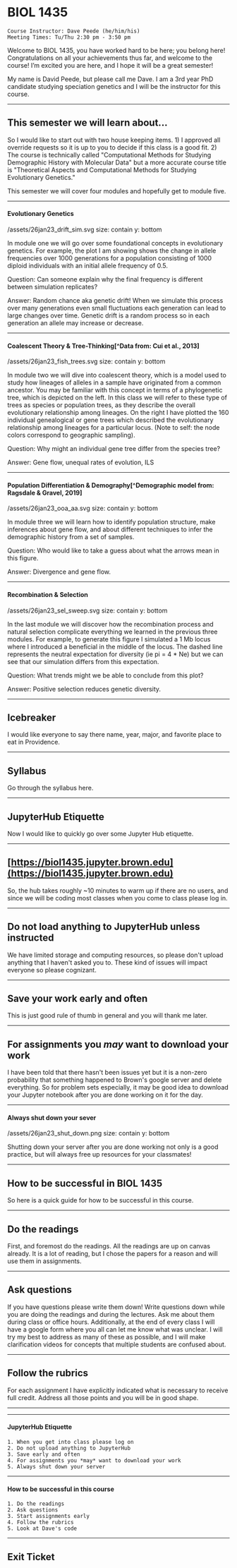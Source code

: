 # BIOL 1435
	Course Instructor: Dave Peede (he/him/his)
	Meeting Times: Tu/Thu 2:30 pm - 3:50 pm

Welcome to BIOL 1435, you have worked hard to be here; you belong here! Congratulations on all your achievements thus far, and welcome to the course! I’m excited you are here, and I hope it will be a great semester!

My name is David Peede, but please call me Dave. I am a 3rd year PhD candidate studying speciation genetics and I will be the instructor for this course.

---
## This semester we will learn about...

So I would like to start out with two house keeping items. 1) I approved all override requests so it is up to you to decide if this class is a good fit.
2) The course is technically called "Computational Methods for Studying Demographic History with Molecular Data" but a more accurate course title is "Theoretical Aspects and Computational Methods for Studying Evolutionary Genetics."

This semester we will cover four modules and hopefully get to module five.

---
#### Evolutionary Genetics
/assets/26jan23_drift_sim.svg
size: contain
y: bottom

In module one we will go over some foundational concepts in evolutionary genetics. For example, the plot I am showing shows the change in allele frequencies over 1000 generations for a population consisting of 1000 diploid individuals with an initial allele frequency of 0.5.

Question: Can someone explain why the final frequency is different between simulation replicates?

Answer: Random chance aka genetic drift! When we simulate this process over many generations even small fluctuations each generation can lead to large changes over time. Genetic drift is a random process so in each generation an allele may increase or decrease. 

---
#### Coalescent Theory & Tree-Thinking[^Data from: Cui et al., 2013]
/assets/26jan23_fish_trees.svg
size: contain
y: bottom

In module two we will dive into coalescent theory, which is a model used to study how lineages of alleles in a sample have originated from a common ancestor. You may be familiar with this concept in terms of a phylogenetic tree, which is depicted on the left. In this class we will refer to these type of trees as species or population trees, as they describe the overall evolutionary relationship among lineages. On the right I have plotted the 160 individual genealogical or gene trees which described the evolutionary relationship among lineages for a particular locus. (Note to self: the node colors correspond to geographic sampling).

Question: Why might an individual gene tree differ from the species tree?

Answer: Gene flow, unequal rates of evolution, ILS

---
#### Population Differentiation & Demography[^Demographic model from: Ragsdale & Gravel, 2019]
/assets/26jan23_ooa_aa.svg
size: contain
y: bottom

In module three we will learn how to identify population structure, make inferences about gene flow, and about different techniques to infer the demographic history from a set of samples.

Question: Who would like to take a guess about what the arrows mean in this figure.

Answer: Divergence and gene flow.

---
#### Recombination & Selection
/assets/26jan23_sel_sweep.svg
size: contain
y: bottom

In the last module we will discover how the recombination process and natural selection complicate everything we learned in the previous three modules. For example, to generate this figure I simulated a 1 Mb locus where I introduced a beneficial in the middle of the locus. The dashed line represents the neutral expectation for diversity (ie pi = 4 * Ne) but we can see that our simulation differs from this expectation.

Question: What trends might we be able to conclude from this plot?

Answer: Positive selection reduces genetic diversity.

---
## Icebreaker

I would like everyone to say there name, year, major, and favorite place to eat in Providence.

---
## Syllabus

Go through the syllabus here.

---
## JupyterHub Etiquette 

Now I would like to quickly go over some Jupyter Hub etiquette.

---
## [https://biol1435.jupyter.brown.edu](https://biol1435.jupyter.brown.edu) 

So, the hub takes roughly ~10 minutes to warm up if there are no users, and since we will be coding most classes when you come to class please log in.

---
## Do not load anything to JupyterHub unless instructed

We have limited storage and computing resources, so please don't upload anything that I haven't asked you to. These kind of issues will impact everyone so please cognizant. 

---
## Save your work early and often

This is just good rule of thumb in general and you will thank me later.

---
## For assignments you *may* want to download your work

I have been told that there hasn't been issues yet but it is a non-zero probability that something happened to Brown's google server and delete everything. So for problem sets especially, it may be good idea to download your Jupyter notebook after you are done working on it for the day.

---
#### Always shut down your sever
/assets/26jan23_shut_down.png
size: contain
y: bottom

Shutting down your server after you are done working not only  is a good practice, but will always free up resources for your classmates!

---
## How to be successful in BIOL 1435

So here is a quick guide for how to be successful in this course.

---
## Do the readings

First, and foremost do the readings. All the readings are up on canvas already. It is a lot of reading, but I chose the papers for a reason and will use them in assignments.

---
## Ask questions

If you have questions please write them down! Write questions down while you are doing the readings and during the lectures. Ask me about them during class or office hours. Additionally, at the end of every class I will have a google form where you all can let me know what was unclear. I will try my best to address as many of these as possible, and I will make clarification videos for concepts that multiple students are confused about.

---
## Follow the rubrics

For each assignment I have explicitly indicated what is necessary to receive full credit. Address all those points and you will be in good shape.

---

---
#### JupyterHub Etiquette 
	1. When you get into class please log on
	2. Do not upload anything to JupyterHub
	3. Save early and often
	4. For assignments you *may* want to download your work
	5. Always shut down your server

---
#### How to be successful in this course
	1. Do the readings
	2. Ask questions
	3. Start assignments early
	4. Follow the rubrics
	5. Look at Dave's code

---
## Exit Ticket